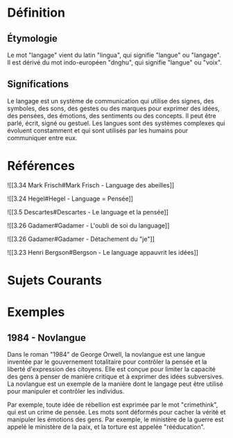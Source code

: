 # Définition

## Étymologie

Le mot "langage" vient du latin "lingua", qui signifie "langue" ou "langage". Il est dérivé du mot indo-européen "dnghu", qui signifie "langue" ou "voix".

## Significations

Le langage est un système de communication qui utilise des signes, des symboles, des sons, des gestes ou des marques pour exprimer des idées, des pensées, des émotions, des sentiments ou des concepts. Il peut être parlé, écrit, signé ou gestuel. Les langues sont des systèmes complexes qui évoluent constamment et qui sont utilisés par les humains pour communiquer entre eux.

# Références

![[3.34 Mark Frisch#Mark Frisch - Language des abeilles]]

![[3.24 Hegel#Hegel - Language = Pensée]]

![[3.5 Descartes#Descartes - Le language et la pensée]]

![[3.26 Gadamer#Gadamer - L'oubli de soi du language]]

![[3.26 Gadamer#Gadamer - Détachement du "je"]]

![[3.23 Henri Bergson#Bergson - Le language appauvrit les idées]]

# Sujets Courants

# Exemples

## 1984 - Novlangue

Dans le roman "1984" de George Orwell, la novlangue est une langue inventée par le gouvernement totalitaire pour contrôler la pensée et la liberté d'expression des citoyens. Elle est conçue pour limiter la capacité des gens à penser de manière critique et à exprimer des idées subversives. La novlangue est un exemple de la manière dont le langage peut être utilisé pour manipuler et contrôler les individus.

Par exemple, toute idée de rébellion est exprimée par le mot "crimethink", qui est un crime de pensée. Les mots sont déformés pour cacher la vérité et manipuler les émotions des gens. Par exemple, le ministère de la guerre est appelé le ministère de la paix, et la torture est appelée "rééducation".
